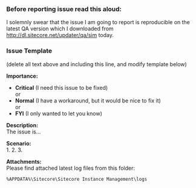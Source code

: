 ### Before reporting issue read this aloud:
I solemnly swear that the issue I am going to report is reproducible on the latest QA version which I downloaded from http://dl.sitecore.net/updater/qa/sim today. 

### Issue Template

(delete all text above and including this line, and modify template below)

**Importance:**  
* **Critical** (I need this issue to be fixed)  
or  
* **Normal** (I have a workaround, but it would be nice to fix it)  
or  
* **FYI** (I only wanted to let you know)  

**Description:**  
The issue is...

**Scenario:**  
1. 
2. 
3. 

**Attachments:**  
Please find attached latest log files from this folder:  
```
%APPDATA%\Sitecore\Sitecore Instance Management\logs 
```

